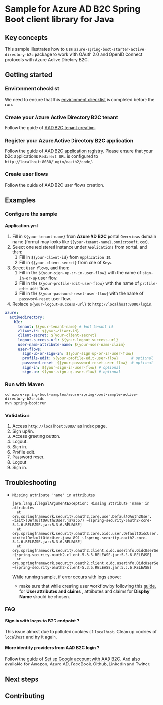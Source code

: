 # Sample for Azure AD B2C Spring Boot client library for Java

## Key concepts
This sample illustrates how to use `azure-spring-boot-starter-active-directory-b2c` package to work with OAuth 2.0 and OpenID Connect protocols with Azure Active Diretory B2C.

## Getting started

### Environment checklist
We need to ensure that this [environment checklist][ready-to-run-checklist] is completed before the run.

### Create your Azure Active Directory B2C tenant

Follow the guide of [AAD B2C tenant creation](https://docs.microsoft.com/azure/active-directory-b2c/tutorial-create-tenant).

### Register your Azure Active Directory B2C application

Follow the guide of [AAD B2C application registry](https://docs.microsoft.com/azure/active-directory-b2c/tutorial-register-applications).
Please ensure that your b2c applications `Redirect URL` is configured to `http://localhost:8080/login/oauth2/code/`.

### Create user flows

Follow the guide of [AAD B2C user flows creation](https://docs.microsoft.com/azure/active-directory-b2c/tutorial-create-user-flows).

## Examples
### Configure the sample

#### Application.yml

1. Fill in `${your-tenant-name}` from **Azure AD B2C** portal `Overviews` domain name (format may looks like
`${your-tenant-name}.onmicrosoft.com`).
2. Select one registered instance under `Applications` from portal, and then:
    1. Fill in `${your-client-id}` from `Application ID`.
    2. Fill in `${your-client-secret}` from one of `Keys`.
3. Select `User flows`, and then:
    1. Fill in the `${your-sign-up-or-in-user-flow}` with the name of `sign-in-or-up` user flow.
    2. Fill in the `${your-profile-edit-user-flow}` with the name of `profile-edit` user flow.
    3. Fill in the `${your-password-reset-user-flow}` with the name of `password-reset` user flow.
4. Replace `${your-logout-success-url}` to `http://localhost:8080/login`.

```yaml
azure:
  activedirectory:
    b2c:
      tenant: ${your-tenant-name} # ❗not tenant id
      client-id: ${your-client-id}
      client-secret: ${your-client-secret}
      logout-success-url: ${your-logout-success-url}
      user-name-attribute-name: ${your-user-name-claim}
      user-flows:
        sign-up-or-sign-in: ${your-sign-up-or-in-user-flow}
        profile-edit: ${your-profile-edit-user-flow}      # optional
        password-reset: ${your-password-reset-user-flow}  # optional
        sign-in: ${your-sign-in-user-flow} # optional  
        sign-up: ${your-sign-up-user-flow} # optional
```

### Run with Maven
```
cd azure-spring-boot-samples/azure-spring-boot-sample-active-directory-b2c-oidc
mvn spring-boot:run
```

### Validation

1. Access `http://localhost:8080/` as index page.
2. Sign up/in.
3. Access greeting button.
4. Logout.
5. Sign in.
6. Profile edit.
7. Password reset.
8. Logout
9. Sign in.

## Troubleshooting
- `Missing attribute 'name' in attributes `

  ```
  java.lang.IllegalArgumentException: Missing attribute 'name' in attributes
  	at org.springframework.security.oauth2.core.user.DefaultOAuth2User.<init>(DefaultOAuth2User.java:67) ~[spring-security-oauth2-core-5.3.6.RELEASE.jar:5.3.6.RELEASE]
  	at org.springframework.security.oauth2.core.oidc.user.DefaultOidcUser.<init>(DefaultOidcUser.java:89) ~[spring-security-oauth2-core-5.3.6.RELEASE.jar:5.3.6.RELEASE]
  	at org.springframework.security.oauth2.client.oidc.userinfo.OidcUserService.loadUser(OidcUserService.java:144) ~[spring-security-oauth2-client-5.3.6.RELEASE.jar:5.3.6.RELEASE]
  	at org.springframework.security.oauth2.client.oidc.userinfo.OidcUserService.loadUser(OidcUserService.java:63) ~[spring-security-oauth2-client-5.3.6.RELEASE.jar:5.3.6.RELEASE]
  ```

  While running sample, if error occurs with logs above:

  - make sure that while creating user workflow by following this [guide](https://docs.microsoft.com/azure/active-directory-b2c/tutorial-create-user-flows), for **User attributes and claims** , attributes and claims for **Display Name** should be chosen.

### FAQ

#### Sign in with loops to B2C endpoint ?
This issue almost due to polluted cookies of `localhost`. Clean up cookies of `localhost` and try it again.

#### More identity providers from AAD B2C login ?
Follow the guide of [Set up Google account with AAD B2C](https://docs.microsoft.com/azure/active-directory-b2c/active-directory-b2c-setup-goog-app).
And also available for Amazon, Azure AD, FaceBook, Github, Linkedin and Twitter.

## Next steps
## Contributing
<!-- LINKS -->

[ready-to-run-checklist]: https://github.com/Azure/azure-sdk-for-java/blob/master/sdk/spring/azure-spring-boot-samples/README.md#ready-to-run-checklist
